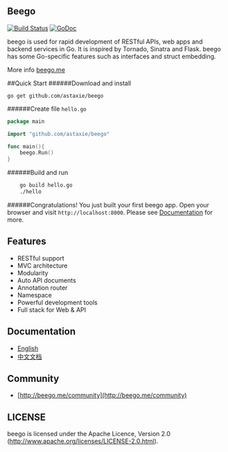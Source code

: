 ## Beego

[![Build Status](https://drone.io/github.com/astaxie/beego/status.png)](https://drone.io/github.com/astaxie/beego/latest)
[![GoDoc](http://godoc.org/github.com/astaxie/beego?status.svg)](http://godoc.org/github.com/astaxie/beego)

beego is used for rapid development of RESTful APIs, web apps and backend services in Go.
It is inspired by Tornado, Sinatra and Flask. beego has some Go-specific features such as interfaces and struct embedding.

More info [beego.me](http://beego.me)

##Quick Start
######Download and install

    go get github.com/astaxie/beego

######Create file `hello.go`
```go
package main

import "github.com/astaxie/beego"

func main(){
    beego.Run()
}
```
######Build and run
```bash
    go build hello.go
    ./hello
```
######Congratulations! 
You just built your first beego app.
Open your browser and visit `http://localhost:8000`.
Please see [Documentation](http://beego.me/docs) for more.

## Features

* RESTful support
* MVC architecture
* Modularity
* Auto API documents
* Annotation router
* Namespace
* Powerful development tools
* Full stack for Web & API

## Documentation

* [English](http://beego.me/docs/intro/)
* [中文文档](http://beego.me/docs/intro/)

## Community

* [http://beego.me/community](http://beego.me/community)

## LICENSE

beego is licensed under the Apache Licence, Version 2.0
(http://www.apache.org/licenses/LICENSE-2.0.html).
